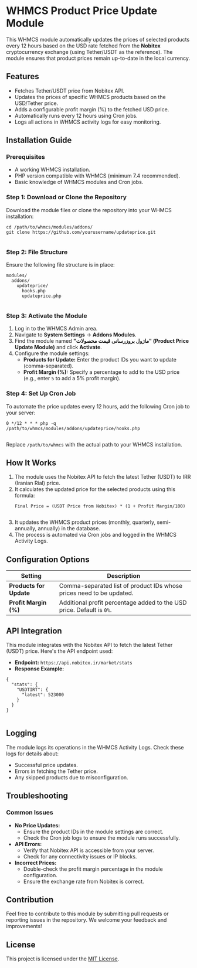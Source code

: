 <!DOCTYPE html>
<html lang="en">
<head>
  <meta charset="UTF-8">
  <meta name="viewport" content="width=device-width, initial-scale=1.0">
  
</head>
<body>
  <h1>WHMCS Product Price Update Module</h1>
  <p>
    This WHMCS module automatically updates the prices of selected products every 12 hours based on the USD rate 
    fetched from the <strong>Nobitex</strong> cryptocurrency exchange (using Tether/USDT as the reference). 
    The module ensures that product prices remain up-to-date in the local currency.
  </p>

  <h2>Features</h2>
  <ul>
    <li>Fetches Tether/USDT price from Nobitex API.</li>
    <li>Updates the prices of specific WHMCS products based on the USD/Tether price.</li>
    <li>Adds a configurable profit margin (%) to the fetched USD price.</li>
    <li>Automatically runs every 12 hours using Cron jobs.</li>
    <li>Logs all actions in WHMCS activity logs for easy monitoring.</li>
  </ul>

  <h2>Installation Guide</h2>

  <h3>Prerequisites</h3>
  <ul>
    <li>A working WHMCS installation.</li>
    <li>PHP version compatible with WHMCS (minimum 7.4 recommended).</li>
    <li>Basic knowledge of WHMCS modules and Cron jobs.</li>
  </ul>

  <h3>Step 1: Download or Clone the Repository</h3>
  <p>Download the module files or clone the repository into your WHMCS installation:</p>
  <pre><code>cd /path/to/whmcs/modules/addons/
git clone https://github.com/yourusername/updateprice.git
  </code></pre>

  <h3>Step 2: File Structure</h3>
  <p>Ensure the following file structure is in place:</p>
  <pre><code>modules/
  addons/
    updateprice/
      hooks.php
      updateprice.php
  </code></pre>

  <h3>Step 3: Activate the Module</h3>
  <ol>
    <li>Log in to the WHMCS Admin area.</li>
    <li>Navigate to <strong>System Settings</strong> → <strong>Addons Modules</strong>.</li>
    <li>Find the module named <strong>"ماژول بروزرسانی قیمت محصولات" (Product Price Update Module)</strong> and click <strong>Activate</strong>.</li>
    <li>Configure the module settings:
      <ul>
        <li><strong>Products for Update:</strong> Enter the product IDs you want to update (comma-separated).</li>
        <li><strong>Profit Margin (%):</strong> Specify a percentage to add to the USD price (e.g., enter <code>5</code> to add a 5% profit margin).</li>
      </ul>
    </li>
  </ol>

  <h3>Step 4: Set Up Cron Job</h3>
  <p>To automate the price updates every 12 hours, add the following Cron job to your server:</p>
  <pre><code>0 */12 * * * php -q /path/to/whmcs/modules/addons/updateprice/hooks.php
  </code></pre>
  <p>Replace <code>/path/to/whmcs</code> with the actual path to your WHMCS installation.</p>

  <h2>How It Works</h2>
  <ol>
    <li>The module uses the Nobitex API to fetch the latest Tether (USDT) to IRR (Iranian Rial) price.</li>
    <li>It calculates the updated price for the selected products using this formula:
      <pre><code>Final Price = (USDT Price from Nobitex) * (1 + Profit Margin/100)
      </code></pre>
    </li>
    <li>It updates the WHMCS product prices (monthly, quarterly, semi-annually, annually) in the database.</li>
    <li>The process is automated via Cron jobs and logged in the WHMCS Activity Logs.</li>
  </ol>

  <h2>Configuration Options</h2>
  <table>
    <thead>
      <tr>
        <th>Setting</th>
        <th>Description</th>
      </tr>
    </thead>
    <tbody>
      <tr>
        <td><strong>Products for Update</strong></td>
        <td>Comma-separated list of product IDs whose prices need to be updated.</td>
      </tr>
      <tr>
        <td><strong>Profit Margin (%)</strong></td>
        <td>Additional profit percentage added to the USD price. Default is <code>0%</code>.</td>
      </tr>
    </tbody>
  </table>

  <h2>API Integration</h2>
  <p>
    This module integrates with the Nobitex API to fetch the latest Tether (USDT) price. Here's the API endpoint used:
  </p>
  <ul>
    <li><strong>Endpoint:</strong> <code>https://api.nobitex.ir/market/stats</code></li>
    <li><strong>Response Example:</strong></li>
  </ul>
  <pre><code>{
  "stats": {
    "USDTIRT": {
      "latest": 523000
    }
  }
}
  </code></pre>

  <h2>Logging</h2>
  <p>
    The module logs its operations in the WHMCS Activity Logs. Check these logs for details about:
  </p>
  <ul>
    <li>Successful price updates.</li>
    <li>Errors in fetching the Tether price.</li>
    <li>Any skipped products due to misconfiguration.</li>
  </ul>

  <h2>Troubleshooting</h2>
  <h3>Common Issues</h3>
  <ul>
    <li><strong>No Price Updates:</strong>
      <ul>
        <li>Ensure the product IDs in the module settings are correct.</li>
        <li>Check the Cron job logs to ensure the module runs successfully.</li>
      </ul>
    </li>
    <li><strong>API Errors:</strong>
      <ul>
        <li>Verify that Nobitex API is accessible from your server.</li>
        <li>Check for any connectivity issues or IP blocks.</li>
      </ul>
    </li>
    <li><strong>Incorrect Prices:</strong>
      <ul>
        <li>Double-check the profit margin percentage in the module configuration.</li>
        <li>Ensure the exchange rate from Nobitex is correct.</li>
      </ul>
    </li>
  </ul>

  <h2>Contribution</h2>
  <p>
    Feel free to contribute to this module by submitting pull requests or reporting issues in the repository. 
    We welcome your feedback and improvements!
  </p>

  <h2>License</h2>
  <p>This project is licensed under the <a href="LICENSE">MIT License</a>.</p>
</body>
</html>
